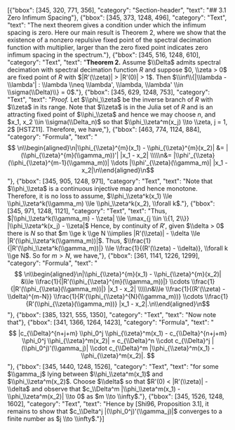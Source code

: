 [{"bbox": [345, 320, 771, 356], "category": "Section-header", "text": "## 3.1 Zero Infimum Spacing"}, {"bbox": [345, 373, 1248, 496], "category": "Text", "text": "The next theorem gives a condition under which the infimum spacing is zero. Here our main result is Theorem 2, where we show that the existence of a nonzero repulsive fixed point of the spectral decimation function with multiplier, larger than the zero fixed point indicates zero infimum spacing in the spectrum."}, {"bbox": [345, 516, 1248, 610], "category": "Text", "text": "**Theorem 2.** Assume $\\Delta$ admits spectral decimation with spectral decimation function $R$ and suppose $0, \\zeta > 0$ are fixed point of $R$ with $|R'(\\zeta)| > |R'(0)| > 1$. Then $\\inf\\{|\\lambda - \\lambda'| : \\lambda \\neq \\lambda', \\lambda, \\lambda' \\in \\sigma(\\Delta)\\} = 0$."}, {"bbox": [345, 629, 1248, 753], "category": "Text", "text": "*Proof.* Let $\\phi_\\zeta$ be the inverse branch of $R$ with $\\zeta$ in its range. Note that $\\zeta$ is in the Julia set of $R$ and is an attracting fixed point of $\\phi_\\zeta$ and hence we may choose $n$, and $x_1, x_2 \\in \\sigma(\\Delta_n)$ so that $\\phi_\\zeta^m(x_j) \\to \\zeta, j = 1, 2$ [HSTZ11]. Therefore, we have,"}, {"bbox": [463, 774, 1124, 884], "category": "Formula", "text": "$$ \n\\begin{aligned}\n|\\phi_{\\zeta}^{m}(x_1) - \\phi_{\\zeta}^{m}(x_2)| &= |(\\phi_{\\zeta}^{m}(\\gamma_m))'| |x_1 - x_2| \\\\\n&= |\\phi'_{\\zeta}(\\phi_{\\zeta}^{m-1}(\\gamma_m))| \\dots |\\phi'_{\\zeta}(\\gamma_m)| |x_1 - x_2|\n\\end{aligned}\n$$"}, {"bbox": [345, 905, 1248, 971], "category": "Text", "text": "Note that $\\phi_\\zeta$ is a continuous injective map and hence monotone. Therefore, it is no loss to assume, $\\phi_\\zeta^k(x_1) \\le \\phi_\\zeta^k(\\gamma_m) \\le \\phi_\\zeta^k(x_2), \\forall k$."}, {"bbox": [345, 971, 1248, 1121], "category": "Text", "text": "Thus, $|\\phi_\\zeta^k(\\gamma_m) - \\zeta| \\le \\max_{j \\in \\{1, 2\\}} |\\phi_\\zeta^k(x_j) - \\zeta|$ Hence, by continuity of $R'$, given $\\delta > 0$ there is $N$ so that $m \\ge k \\ge N \\implies |R'(\\zeta)| - \\delta \\le |R'(\\phi_\\zeta^k(\\gamma_m))|$. Thus, $\\frac{1}{|R'(\\phi_\\zeta^k(\\gamma_m))|} \\le \\frac{1}{(R'(\\zeta) - \\delta)}, \\forall k \\ge N$. So for $m > N$, we have,"}, {"bbox": [361, 1141, 1226, 1299], "category": "Formula", "text": "$$ \n\\begin{aligned}\n|\\phi_{\\zeta}^{m}(x_1) - \\phi_{\\zeta}^{m}(x_2)| &\\le \\frac{1}{|R'(\\phi_{\\zeta}^{m}(\\gamma_m))|} \\cdots \\frac{1}{|R'(\\phi_{\\zeta}(\\gamma_m))|} |x_1 - x_2| \\\\\n&\\le \\frac{1}{(R'(\\zeta) - \\delta)^{m-N}} \\frac{1}{R'(\\phi_{\\zeta}^{N}(\\gamma_m))} \\cdots \\frac{1}{R'(\\phi_{\\zeta}(\\gamma_m))} |x_1 - x_2|.\n\\end{aligned}\n$$"}, {"bbox": [385, 1321, 555, 1350], "category": "Text", "text": "Now note that"}, {"bbox": [341, 1366, 1264, 1423], "category": "Formula", "text": "$$ |c_{\\Delta}^{n+j+m} \\phi_0^j \\phi_{\\zeta}^m(x_1) - c_{\\Delta}^{n+j+m} \\phi_0^j \\phi_{\\zeta}^m(x_2)| = c_{\\Delta}^n \\cdot c_{\\Delta}^j |(\\phi_0^j)'(\\gamma_j)| \\cdot c_{\\Delta}^m |\\phi_{\\zeta}^m(x_1) - \\phi_{\\zeta}^m(x_2)|. $$"}, {"bbox": [345, 1440, 1248, 1526], "category": "Text", "text": "for some $\\gamma_j$ lying between $\\phi_\\zeta^m(x_1)$ and $\\phi_\\zeta^m(x_2)$. Choose $\\delta$ so that $R'(0) < |R'(\\zeta)| - \\delta$ and observe that $c_\\Delta^m |\\phi_\\zeta^m(x_1) - \\phi_\\zeta^m(x_2)| \\to 0$ as $m \\to \\infty$."}, {"bbox": [345, 1526, 1248, 1602], "category": "Text", "text": "Hence by [Shi96, Proposition 3.1], it remains to show that $c_\\Delta^j |(\\phi_0^j)'(\\gamma_j)|$ converges to a finite number as $j \\to \\infty$."}]